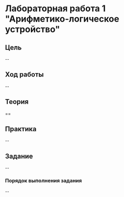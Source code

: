 # Лабораторная работа 1 "Арифметико-логическое устройство"

## Цель

--

## Ход работы

--

## Теория

==

## Практика

--

## Задание

--

### Порядок выполнения задания

--